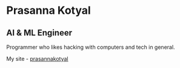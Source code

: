 # Prasanna Kotyal
## AI & ML Engineer
Programmer who likes hacking with computers and tech in general.



My site - [prasannakotyal](https://tinyurl.com/prasannakotyal)
